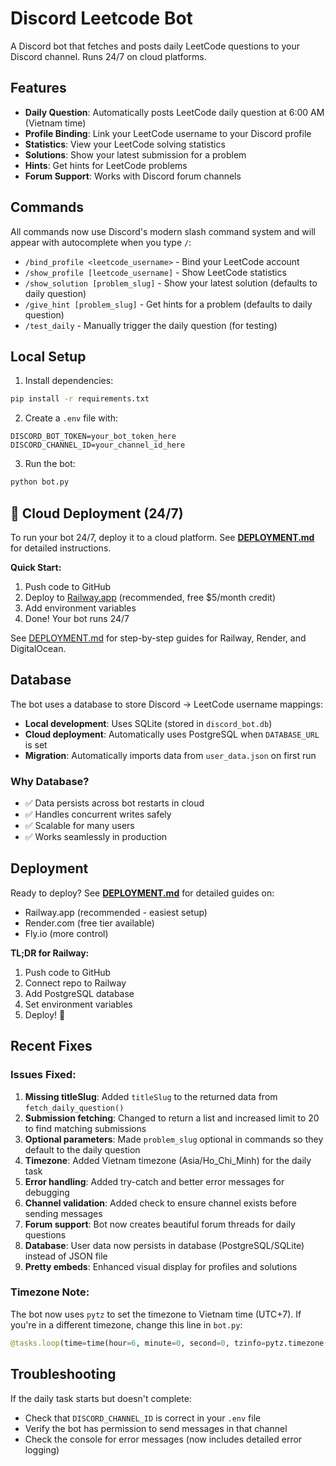 # Discord Leetcode Bot

A Discord bot that fetches and posts daily LeetCode questions to your Discord channel. Runs 24/7 on cloud platforms.

## Features

- **Daily Question**: Automatically posts LeetCode daily question at 6:00 AM (Vietnam time)
- **Profile Binding**: Link your LeetCode username to your Discord profile
- **Statistics**: View your LeetCode solving statistics
- **Solutions**: Show your latest submission for a problem
- **Hints**: Get hints for LeetCode problems
- **Forum Support**: Works with Discord forum channels

## Commands

All commands now use Discord's modern slash command system and will appear with autocomplete when you type `/`:

- `/bind_profile <leetcode_username>` - Bind your LeetCode account
- `/show_profile [leetcode_username]` - Show LeetCode statistics
- `/show_solution [problem_slug]` - Show your latest solution (defaults to daily question)
- `/give_hint [problem_slug]` - Get hints for a problem (defaults to daily question)
- `/test_daily` - Manually trigger the daily question (for testing)

## Local Setup

1. Install dependencies:
```bash
pip install -r requirements.txt
```

2. Create a `.env` file with:
```
DISCORD_BOT_TOKEN=your_bot_token_here
DISCORD_CHANNEL_ID=your_channel_id_here
```

3. Run the bot:
```bash
python bot.py
```

## 🚀 Cloud Deployment (24/7)

To run your bot 24/7, deploy it to a cloud platform. See **[DEPLOYMENT.md](DEPLOYMENT.md)** for detailed instructions.

**Quick Start:**
1. Push code to GitHub
2. Deploy to [Railway.app](https://railway.app) (recommended, free $5/month credit)
3. Add environment variables
4. Done! Your bot runs 24/7

See [DEPLOYMENT.md](DEPLOYMENT.md) for step-by-step guides for Railway, Render, and DigitalOcean.

## Database

The bot uses a database to store Discord → LeetCode username mappings:

- **Local development**: Uses SQLite (stored in `discord_bot.db`)
- **Cloud deployment**: Automatically uses PostgreSQL when `DATABASE_URL` is set
- **Migration**: Automatically imports data from `user_data.json` on first run

### Why Database?
- ✅ Data persists across bot restarts in cloud
- ✅ Handles concurrent writes safely
- ✅ Scalable for many users
- ✅ Works seamlessly in production

## Deployment

Ready to deploy? See **[DEPLOYMENT.md](DEPLOYMENT.md)** for detailed guides on:
- Railway.app (recommended - easiest setup)
- Render.com (free tier available)
- Fly.io (more control)

**TL;DR for Railway:**
1. Push code to GitHub
2. Connect repo to Railway
3. Add PostgreSQL database
4. Set environment variables
5. Deploy! 🚀

## Recent Fixes

### Issues Fixed:
1. **Missing titleSlug**: Added `titleSlug` to the returned data from `fetch_daily_question()`
2. **Submission fetching**: Changed to return a list and increased limit to 20 to find matching submissions
3. **Optional parameters**: Made `problem_slug` optional in commands so they default to the daily question
4. **Timezone**: Added Vietnam timezone (Asia/Ho_Chi_Minh) for the daily task
5. **Error handling**: Added try-catch and better error messages for debugging
6. **Channel validation**: Added check to ensure channel exists before sending messages
7. **Forum support**: Bot now creates beautiful forum threads for daily questions
8. **Database**: User data now persists in database (PostgreSQL/SQLite) instead of JSON file
9. **Pretty embeds**: Enhanced visual display for profiles and solutions

### Timezone Note:
The bot now uses `pytz` to set the timezone to Vietnam time (UTC+7). If you're in a different timezone, change this line in `bot.py`:
```python
@tasks.loop(time=time(hour=6, minute=0, second=0, tzinfo=pytz.timezone('Asia/Ho_Chi_Minh')))
```

## Troubleshooting

If the daily task starts but doesn't complete:
- Check that `DISCORD_CHANNEL_ID` is correct in your `.env` file
- Verify the bot has permission to send messages in that channel
- Check the console for error messages (now includes detailed error logging)
